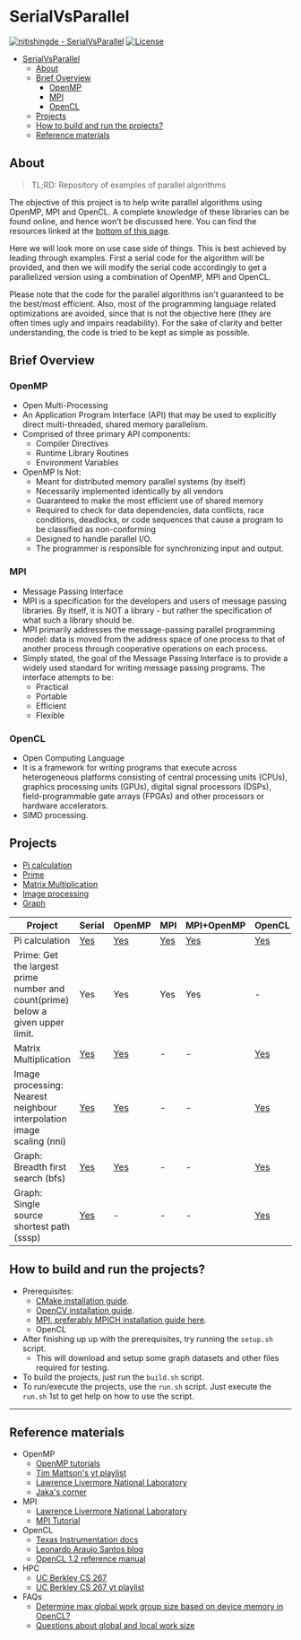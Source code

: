 # SerialVsParallel

[![nitishingde - SerialVsParallel](https://img.shields.io/static/v1?label=nitishingde&message=SerialVsParallel&color=blue&logo=github)](https://github.com/nitishingde/SerialVsParallel)
[![License](https://img.shields.io/badge/License-MIT-blue)](LICENSE.md)

- [SerialVsParallel](#serialvsparallel)
  - [About](#about)
  - [Brief Overview](#brief-overview)
    - [OpenMP](#openmp)
    - [MPI](#mpi)
    - [OpenCL](#opencl)
  - [Projects](#projects)
  - [How to build and run the projects?](#how-to-build-and-run-the-projects)
  - [Reference materials](#reference-materials)

## About

> TL;RD: Repository of examples of parallel algorithms

The objective of this project is to help write parallel algorithms using OpenMP, MPI and OpenCL.
A complete knowledge of these libraries can be found online, and hence won't be discussed here. You can find the resources linked at the [bottom of this page](#reference-materials).

Here we will look more on use case side of things. This is best achieved by leading through examples. First a serial code for the algorithm will be provided, and then we will modify the serial code accordingly to get a parallelized version using a combination of OpenMP, MPI and OpenCL.

Please note that the code for the parallel algorithms isn't guaranteed to be the best/most efficient. Also, most of the programming language related optimizations are avoided, since that is not the objective here (they are often times ugly and impairs readability). For the sake of clarity and better understanding, the code is tried to be kept as simple as possible.

## Brief Overview

### OpenMP

- Open Multi-Processing
- An Application Program Interface (API) that may be used to explicitly direct multi-threaded, shared memory parallelism.
- Comprised of three primary API components:
  - Compiler Directives
  - Runtime Library Routines
  - Environment Variables
- OpenMP Is Not:
  - Meant for distributed memory parallel systems (by itself)
  - Necessarily implemented identically by all vendors
  - Guaranteed to make the most efficient use of shared memory
  - Required to check for data dependencies, data conflicts, race conditions, deadlocks, or code sequences that cause a program to be classified as non-conforming
  - Designed to handle parallel I/O.
  - The programmer is responsible for synchronizing input and output.

### MPI

- Message Passing Interface
- MPI is a specification for the developers and users of message passing libraries. By itself, it is NOT a library - but rather the specification of what such a library should be.
- MPI primarily addresses the message-passing parallel programming model: data is moved from the address space of one process to that of another process through cooperative operations on each process.
- Simply stated, the goal of the Message Passing Interface is to provide a widely used standard for writing message passing programs. The interface attempts to be:
  - Practical
  - Portable
  - Efficient
  - Flexible

### OpenCL

- Open Computing Language
- It is a framework for writing programs that execute across heterogeneous platforms consisting of central processing units (CPUs), graphics processing units (GPUs), digital signal processors (DSPs), field-programmable gate arrays (FPGAs) and other processors or hardware accelerators.
- SIMD processing.


## Projects
- [Pi calculation](docs/Pi.md)
- [Prime](docs/Prime.md)
- [Matrix Multiplication](docs/MatrixMultiplication.md)
- [Image processing](docs/ImageProcessing.md)
- [Graph](docs/Graph.md)

Project|Serial|OpenMP|MPI|MPI+OpenMP|OpenCL
-|-|-|-|-|-
Pi calculation|[Yes](docs/Pi.md#serial-implementation)|[Yes](docs/Pi.md#openmp-implementation)|[Yes](docs/Pi.md#mpi-implementation)|[Yes](docs/Pi.md#mpi-openmp-hybrid-implementation)|[Yes](docs/Pi.md#opencl-implementation)
Prime: Get the largest prime number and count(prime) below a given upper limit.|Yes|Yes|Yes|Yes|-
Matrix Multiplication|[Yes](docs/MatrixMultiplication.md#serial-implementation)|[Yes](docs/MatrixMultiplication.md#openmp-implementation)|-|-|[Yes](docs/MatrixMultiplication.md#opencl-implementation)
Image processing: Nearest neighbour interpolation image scaling (nni)|[Yes](docs/ImageProcessing.md#serial-implementation)|[Yes](docs/ImageProcessing.md#openmp-implementation)|-|-|[Yes](docs/ImageProcessing.md#opencl-implementation)
Graph: Breadth first search (bfs)|[Yes](docs/Graph.md#serial-implementation)|[Yes](docs/Graph.md#openmp-implementation)|-|-|[Yes](docs/Graph.md#opencl-implementation)
Graph: Single source shortest path (sssp)|[Yes](docs/Graph.md#serial-implementation-1)|-|-|-|[Yes](docs/Graph.md#opencl-implementation-1)

## How to build and run the projects?

- Prerequisites:
  - [CMake installation guide](https://cmake.org/install/).
  - [OpenCV installation guide](https://docs.opencv.org/master/df/d65/tutorial_table_of_content_introduction.html).
  - [MPI, preferably MPICH installation guide here](https://mpitutorial.com/tutorials/installing-mpich2/).
  - OpenCL
- After finishing up up with the prerequisites, try running the `setup.sh` script.
  - This will download and setup some graph datasets and other files required for testing.
- To build the projects, just run the `build.sh` script.
- To run/execute the projects, use the `run.sh` script. Just execute the `run.sh` 1st to get help on how to use the script.

---

## Reference materials

- OpenMP
  - [OpenMP tutorials](https://www.openmp.org/resources/tutorials-articles/)
  - [Tim Mattson's yt playlist](https://www.youtube.com/watch?v=nE-xN4Bf8XI&list=PLLX-Q6B8xqZ8n8bwjGdzBJ25X2utwnoEG)
  - [Lawrence Livermore National Laboratory](https://hpc.llnl.gov/training/tutorials/openmp-tutorial)
  - [Jaka's corner](http://jakascorner.com/blog/)
- MPI
  - [Lawrence Livermore National Laboratory](https://hpc-tutorials.llnl.gov/mpi/)
  - [MPI Tutorial](https://mpitutorial.com/tutorials/)
- OpenCL
  - [Texas Instrumentation docs](http://downloads.ti.com/mctools/esd/docs/opencl/index.html)
  - [Leonardo Araujo Santos blog](https://leonardoaraujosantos.gitbook.io/opencl/)
  - [OpenCL 1.2 reference manual](https://www.khronos.org/registry/OpenCL/sdk/1.2/docs/man/xhtml/)
- HPC
  - [UC Berkley CS 267](https://people.eecs.berkeley.edu/~demmel/cs267_Spr15/)
  - [UC Berkley CS 267 yt playlist](https://www.youtube.com/playlist?list=PLkFD6_40KJIyX8nEjk6oTLWohdVhjjP3X)
- FAQs
  - [Determine max global work group size based on device memory in OpenCL?](https://stackoverflow.com/questions/23017005/determine-max-global-work-group-size-based-on-device-memory-in-opencl)
  - [Questions about global and local work size](https://stackoverflow.com/questions/3957125/questions-about-global-and-local-work-size)
